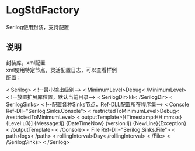 # LogStdFactory
Serilog使用封装，支持配置
## 说明
封装库，xml配置  
xml使用特定节点，灵活配置日志，可以查看样例  
配置：

< Serilog>
	< !--最小输出级别-->
	< MinimumLevel>Debug< /MinimumLevel>
	< !--放置扩展库位置，默认当前目录-->
	< SerilogDir>kk< /SerilogDir>
	<!--Sinks扩展配置-->
	< SerilogSinks>
	< !--配置各种Sinks节点，Ref-DLL配置所在程序集-->
	< Console Ref-Dll="Serilog.Sinks.Console">
		<![CDATA[配置Console中参数，匹配最合适的配置方法]]>
		< restrictedToMinimumLevel>Debug< /restrictedToMinimumLevel>
		< outputTemplate>[{Timestamp:HH:mm:ss} {Level:u3}] {Message:lj} {DateTimeNow} {version:lj}  {NewLine}{Exception} < /outputTemplate>
	< /Console>
	< File Ref-Dll="Serilog.Sinks.File">
		< path>logs< /path>
		< rollingInterval>Day< /rollingInterval>
	< /File>
	< /SerilogSinks>
< /Serilog>
